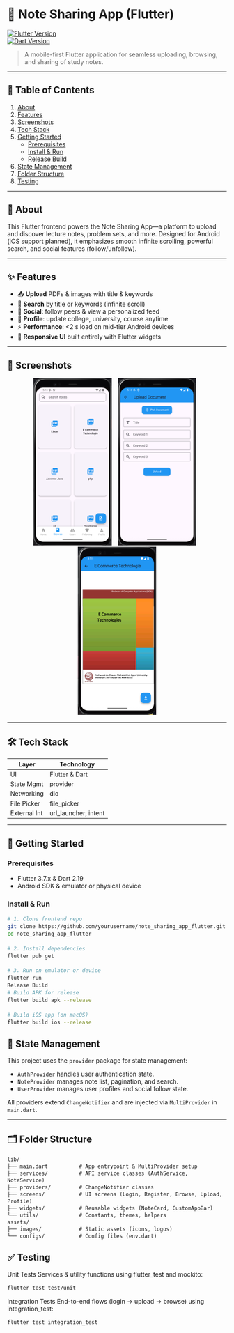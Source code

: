 # 📝 Note Sharing App (Flutter)

<!-- PROJECT BADGES -->

[![Flutter Version](https://img.shields.io/badge/Flutter-3.7.x-blue.svg)](https://flutter.dev)  
[![Dart Version](https://img.shields.io/badge/Dart-2.19-green.svg)](https://dart.dev)  

> A mobile-first Flutter application for seamless uploading, browsing, and sharing of study notes.

---

## 🎯 Table of Contents

1. [About](#about)
2. [Features](#features)
3. [Screenshots](#screenshots)
4. [Tech Stack](#tech-stack)
5. [Getting Started](#getting-started)
   - [Prerequisites](#prerequisites)
   - [Install & Run](#install--run)
   - [Release Build](#release-build)
6. [State Management](#state-management)
7. [Folder Structure](#folder-structure)
8. [Testing](#testing)

---

## 🧐 About

This Flutter frontend powers the Note Sharing App—a platform to upload and discover lecture notes, problem sets, and more. Designed for Android (iOS support planned), it emphasizes smooth infinite scrolling, powerful search, and social features (follow/unfollow).

---

## ✨ Features

- 📤 **Upload** PDFs & images with title & keywords
- 🔎 **Search** by title or keywords (infinite scroll)
- 👥 **Social**: follow peers & view a personalized feed
- 🔄 **Profile**: update college, university, course anytime
- ⚡ **Performance**: <2 s load on mid-tier Android devices
- 📱 **Responsive UI** built entirely with Flutter widgets

---

## 📸 Screenshots

<p align="center">
  <img src="screenshots/Browse.png" alt="Browse Notes" width="180px" style="margin-right: 10px;"/>
  <img src="screenshots/Upload.png" alt="Upload Screen" width="180px" style="margin-right: 10px;"/>
  <img src="screenshots/View.png" alt="Document View" width="180px"/>
</p>

---

## 🛠 Tech Stack

| Layer        | Technology           |
| ------------ | -------------------- |
| UI           | Flutter & Dart       |
| State Mgmt   | provider             |
| Networking   | dio                  |
| File Picker  | file_picker          |
| External Int | url_launcher, intent |

---

## 🚀 Getting Started

### Prerequisites

- Flutter 3.7.x & Dart 2.19
- Android SDK & emulator or physical device

### Install & Run

```bash
# 1. Clone frontend repo
git clone https://github.com/yourusername/note_sharing_app_flutter.git
cd note_sharing_app_flutter

# 2. Install dependencies
flutter pub get

# 3. Run on emulator or device
flutter run
Release Build
# Build APK for release
flutter build apk --release

# Build iOS app (on macOS)
flutter build ios --release

```

## 🧠 State Management

This project uses the `provider` package for state management:

- `AuthProvider` handles user authentication state.
- `NoteProvider` manages note list, pagination, and search.
- `UserProvider` manages user profiles and social follow state.

All providers extend `ChangeNotifier` and are injected via `MultiProvider` in `main.dart`.

---

## 🗂 Folder Structure

```plaintext
lib/
├── main.dart          # App entrypoint & MultiProvider setup
├── services/          # API service classes (AuthService, NoteService)
├── providers/         # ChangeNotifier classes
├── screens/           # UI screens (Login, Register, Browse, Upload, Profile)
├── widgets/           # Reusable widgets (NoteCard, CustomAppBar)
└── utils/             # Constants, themes, helpers
assets/
├── images/            # Static assets (icons, logos)
└── configs/           # Config files (env.dart)
```

## ✅ Testing

Unit Tests
Services & utility functions using flutter_test and mockito:
``` bash
flutter test test/unit
``` 
Integration Tests
End-to-end flows (login → upload → browse) using integration_test:
``` bash
flutter test integration_test
``` 
